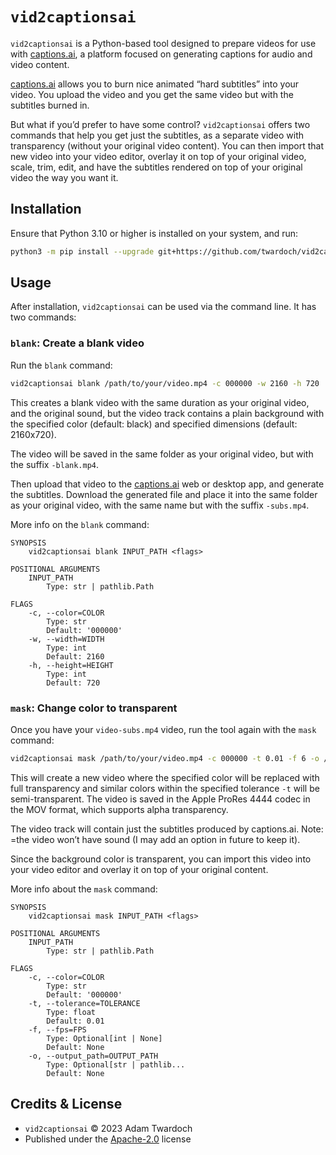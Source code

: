 # `vid2captionsai`

`vid2captionsai` is a Python-based tool designed to prepare videos for use with [captions.ai](https://www.captions.ai/), a platform focused on generating captions for audio and video content. 

[captions.ai](https://www.captions.ai/) allows you to burn nice animated “hard subtitles” into your video. You upload the video and you get the same video but with the subtitles burned in. 

But what if you’d prefer to have some control? `vid2captionsai` offers two commands that help you get just the subtitles, as a separate video with transparency (without your original video content). You can then import that new video into your video editor, overlay it on top of your original video, scale, trim, edit, and have the subtitles rendered on top of your original video the way you want it. 
 
## Installation

Ensure that Python 3.10 or higher is installed on your system, and run: 

```bash
python3 -m pip install --upgrade git+https://github.com/twardoch/vid2captionsai
```

## Usage

After installation, `vid2captionsai` can be used via the command line. It has two commands: 

### `blank`: Create a blank video

Run the `blank` command: 

```bash
vid2captionsai blank /path/to/your/video.mp4 -c 000000 -w 2160 -h 720
``` 

This creates a blank video with the same duration as your original video, and the original sound, but the video track contains a plain background with the specified color (default: black) and specified dimensions (default: 2160x720).

The video will be saved in the same folder as your original video, but with the suffix `-blank.mp4`.

Then upload that video to the [captions.ai](https://www.captions.ai/) web or desktop app, and generate the subtitles. Download the generated file and place it into the same folder as your original video, with the same name but with the suffix `-subs.mp4`.

More info on the `blank` command: 

```
SYNOPSIS
    vid2captionsai blank INPUT_PATH <flags>

POSITIONAL ARGUMENTS
    INPUT_PATH
        Type: str | pathlib.Path

FLAGS
    -c, --color=COLOR
        Type: str
        Default: '000000'
    -w, --width=WIDTH
        Type: int
        Default: 2160
    -h, --height=HEIGHT
        Type: int
        Default: 720
```

### `mask`: Change color to transparent

Once you have your `video-subs.mp4` video, run the tool again with the `mask` command: 

```bash
vid2captionsai mask /path/to/your/video.mp4 -c 000000 -t 0.01 -f 6 -o /path/to/your/video-mask.mov
```

This will create a new video where the specified color will be replaced with full transparency and similar colors within the specified tolerance `-t` will be semi-transparent. The video is saved in the Apple ProRes 4444 codec in the MOV format, which supports alpha transparency. 

The video track will contain just the subtitles produced by captions.ai. Note: =the video won’t have sound (I may add an option in future to keep it). 

Since the background color is transparent, you can import this video into your video editor and overlay it on top of your original content. 

More info about the `mask` command:

```
SYNOPSIS
    vid2captionsai mask INPUT_PATH <flags>

POSITIONAL ARGUMENTS
    INPUT_PATH
        Type: str | pathlib.Path

FLAGS
    -c, --color=COLOR
        Type: str
        Default: '000000'
    -t, --tolerance=TOLERANCE
        Type: float
        Default: 0.01
    -f, --fps=FPS
        Type: Optional[int | None]
        Default: None
    -o, --output_path=OUTPUT_PATH
        Type: Optional[str | pathlib...
        Default: None
```

## Credits & License

- `vid2captionsai` © 2023 Adam Twardoch
- Published under the [Apache-2.0](https://github.com/twardoch/vid2captionsai/blob/main/LICENSE.txt) license
